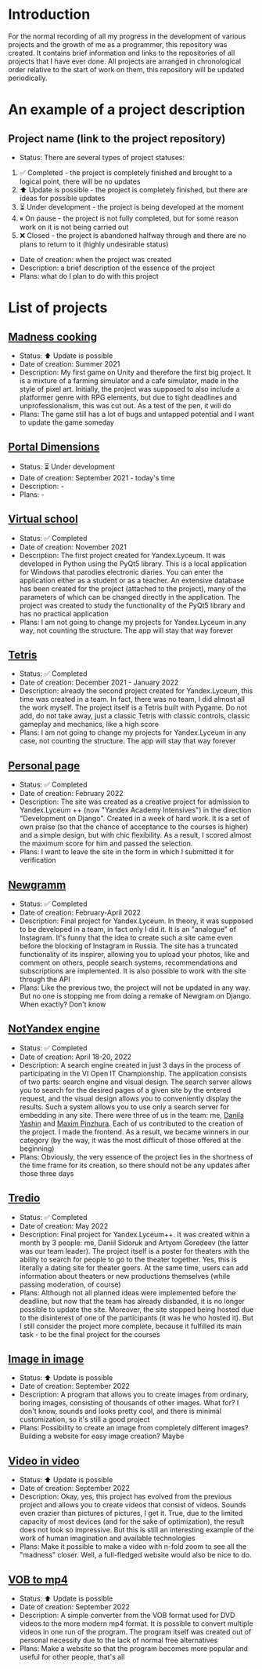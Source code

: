 # Introduction
For the normal recording of all my progress in the development of various projects and the growth of me as a programmer, this repository was created. It contains brief information and links to the repositories of all projects that I have ever done. All projects are arranged in chronological order relative to the start of work on them, this repository will be updated periodically.

# An example of a project description
## Project name (link to the project repository)
- Status: There are several types of project statuses:
1. ✅ Completed - the project is completely finished and brought to a logical point, there will be no updates
1. ⬆ Update is possible - the project is completely finished, but there are ideas for possible updates
1. ⏳ Under development - the project is being developed at the moment
1. ⏸ On pause - the project is not fully completed, but for some reason work on it is not being carried out
1. ❌ Closed - the project is abandoned halfway through and there are no plans to return to it (highly undesirable status)
- Date of creation: when the project was created
- Description: a brief description of the essence of the project
- Plans: what do I plan to do with this project

# List of projects
## [Madness cooking](https://github.com/Nytrock/Madness_Cooking_EN)
- Status: ⬆ Update is possible
- Date of creation: Summer 2021
- Description: My first game on Unity and therefore the first big project. It is a mixture of a farming simulator and a cafe simulator, made in the style of pixel art. Initially, the project was supposed to also include a platformer genre with RPG elements, but due to tight deadlines and unprofessionalism, this was cut out. As a test of the pen, it will do
- Plans: The game still has a lot of bugs and untapped potential and I want to update the game someday

## [Portal Dimensions](https://github.com/Nytrock/Portal_Dimensions)
- Status: ⏳ Under development
- Date of creation: September 2021 - today's time
- Description: -
- Plans: -

## [Virtual school](https://github.com/Nytrock/Lyceum_PyQT5_Project)
- Status: ✅ Completed
- Date of creation: November 2021
- Description: The first project created for Yandex.Lyceum. It was developed in Python using the PyQt5 library. This is a local application for Windows that parodies electronic diaries. You can enter the application either as a student or as a teacher. An extensive database has been created for the project (attached to the project), many of the parameters of which can be changed directly in the application. The project was created to study the functionality of the PyQt5 library and has no practical application
- Plans: I am not going to change my projects for Yandex.Lyceum in any way, not counting the structure. The app will stay that way forever

## [Tetris](https://github.com/Nytrock/Lyceum_Pygame_Project)
- Status: ✅ Completed
- Date of creation: December 2021 - January 2022
- Description: already the second project created for Yandex.Lyceum, this time was created in a team. In fact, there was no team, I did almost all the work myself. The project itself is a Tetris built with Pygame. Do not add, do not take away, just a classic Tetris with classic controls, classic gameplay and mechanics, like a high score
- Plans: I am not going to change my projects for Yandex.Lyceum in any case, not counting the structure. The app will stay that way forever

## [Personal page](https://github.com/Nytrock/Lyceum_Plus_Plus_Start_Project)
- Status: ✅ Completed
- Date of creation: February 2022
- Description: The site was created as a creative project for admission to Yandex.Lyceum ++ (now "Yandex Academy Intensives") in the direction "Development on Django". Created in a week of hard work. It is a set of own praise (so that the chance of acceptance to the courses is higher) and a simple design, but with chic flexibility. As a result, I scored almost the maximum score for him and passed the selection.
- Plans: I want to leave the site in the form in which I submitted it for verification

## [Newgramm](https://github.com/Nytrock/Lyceum_Plus_Plus_Start_Project)
- Status: ✅ Completed
- Date of creation: February-April 2022
- Description: Final project for Yandex.Lyceum. In theory, it was supposed to be developed in a team, in fact only I did it. It is an "analogue" of Instagram. It's funny that the idea to create such a site came even before the blocking of Instagram in Russia. The site has a truncated functionality of its inspirer, allowing you to upload your photos, like and comment on others, people search systems, recommendations and subscriptions are implemented. It is also possible to work with the site through the API
- Plans: Like the previous two, the project will not be updated in any way. But no one is stopping me from doing a remake of Newgram on Django. When exactly? Don't know

## [NotYandex engine](https://github.com/Nytrock/not_yandex-engine)
- Status: ✅ Completed
- Date of creation: April 18-20, 2022
- Description: A search engine created in just 3 days in the process of participating in the VI Open IT Championship. The application consists of two parts: search engine and visual design. The search server allows you to search for the desired pages of a given site by the entered request, and the visual design allows you to conveniently display the results. Such a system allows you to use only a search server for embedding in any site. There were three of us in the team: me, [Danila Yashin](https://github.com/zibestr) and [Maxim Pinzhura](https://github.com/MrProperixaOriginal). Each of us contributed to the creation of the project. I made the frontend. As a result, we became winners in our category (by the way, it was the most difficult of those offered at the beginning)
- Plans: Obviously, the very essence of the project lies in the shortness of the time frame for its creation, so there should not be any updates after those three days

## [Tredio](https://github.com/Nytrock/YlPlusProject)
- Status: ✅ Completed
- Date of creation: May 2022
- Description: Final project for Yandex.Lyceum++. It was created within a month by 3 people: me, Daniil Sidoruk and Artyom Goredeev (the latter was our team leader). The project itself is a poster for theaters with the ability to search for people to go to the theater together. Yes, this is literally a dating site for theater goers. At the same time, users can add information about theaters or new productions themselves (while passing moderation, of course)
- Plans: Although not all planned ideas were implemented before the deadline, but now that the team has already disbanded, it is no longer possible to update the site. Moreover, the site stopped being hosted due to the disinterest of one of the participants (it was he who hosted it). But I still consider the project more complete, because it fulfilled its main task - to be the final project for the courses

## [Image in image](https://github.com/Nytrock/Image_In_Image)
- Status: ⬆ Update is possible
- Date of creation: September 2022
- Description: A program that allows you to create images from ordinary, boring images, consisting of thousands of other images. What for? I don't know, sounds and looks pretty cool, and there is minimal customization, so it's still a good project
- Plans: Possibility to create an image from completely different images? Building a website for easy image creation? Maybe

## [Video in video](https://github.com/Nytrock/Video_In_Video)
- Status: ⬆ Update is possible
- Date of creation: September 2022
- Description: Okay, yes, this project has evolved from the previous project and allows you to create videos that consist of videos. Sounds even crazier than pictures of pictures, I get it. True, due to the limited capacity of most devices (and for the sake of optimization), the result does not look so impressive. But this is still an interesting example of the work of human imagination and available technologies
- Plans: Make it possible to make a video with n-fold zoom to see all the "madness" closer. Well, a full-fledged website would also be nice to do.

## [VOB to mp4](https://github.com/Nytrock/Vob_To_Mp4)
- Status: ⬆ Update is possible
- Date of creation: September 2022
- Description: A simple converter from the VOB format used for DVD videos to the more modern mp4 format. It is possible to convert multiple videos in one run of the program. The program itself was created out of personal necessity due to the lack of normal free alternatives
- Plans: Make a website so that the program becomes more popular and useful for other people, that's all

